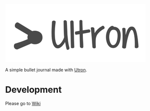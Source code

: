 ![Ultron Bullet Journal](assets/ultron_banner.png)

A simple bullet journal made with [Utron](https://github.com/gernest/utron).

# Development

Please go to [Wiki](https://github.com/thelastinuit/ultron/wiki)


